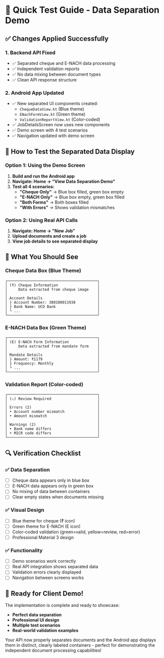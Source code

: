 # 🚀 Quick Test Guide - Data Separation Demo

## ✅ Changes Applied Successfully

### 1. **Backend API Fixed**
- ✅ Separated cheque and E-NACH data processing
- ✅ Independent validation reports
- ✅ No data mixing between document types
- ✅ Clean API response structure

### 2. **Android App Updated**
- ✅ New separated UI components created:
  - `ChequeDataView.kt` (Blue theme)
  - `ENachFormView.kt` (Green theme) 
  - `ValidationReportView.kt` (Color-coded)
- ✅ JobDetailsScreen now uses new components
- ✅ Demo screen with 4 test scenarios
- ✅ Navigation updated with demo screen

## 📱 How to Test the Separated Data Display

### Option 1: Using the Demo Screen
1. **Build and run the Android app**
2. **Navigate: Home → "View Data Separation Demo"**
3. **Test all 4 scenarios:**
   - **"Cheque Only"** → Blue box filled, green box empty
   - **"E-NACH Only"** → Blue box empty, green box filled
   - **"Both Forms"** → Both boxes filled
   - **"With Errors"** → Shows validation mismatches

### Option 2: Using Real API Calls
1. **Navigate: Home → "New Job"**
2. **Upload documents and create a job**
3. **View job details to see separated display**

## 🎯 What You Should See

### Cheque Data Box (Blue Theme)
```
┌─────────────────────────────────────────┐
│ (₹) Cheque Information                  │
│     Data extracted from cheque image    │
│                                         │
│ Account Details                         │
│ ├ Account Number: 380100011938          │
│ ├ Bank Name: UCO Bank                   │
│ └ ...                                   │
└─────────────────────────────────────────┘
```

### E-NACH Data Box (Green Theme)  
```
┌─────────────────────────────────────────┐
│ (E) E-NACH Form Information             │
│     Data extracted from mandate form    │
│                                         │
│ Mandate Details                         │
│ ├ Amount: ₹1179                         │
│ ├ Frequency: Monthly                    │
│ └ ...                                   │
└─────────────────────────────────────────┘
```

### Validation Report (Color-coded)
```
┌─────────────────────────────────────────┐
│ (⚠) Review Required                     │
│                                         │
│ Errors (2)                              │
│ • Account number mismatch               │
│ • Amount mismatch                       │
│                                         │
│ Warnings (2)                            │
│ • Bank name differs                     │
│ • MICR code differs                     │
└─────────────────────────────────────────┘
```

## 🔍 Verification Checklist

### ✅ Data Separation
- [ ] Cheque data appears only in blue box
- [ ] E-NACH data appears only in green box  
- [ ] No mixing of data between containers
- [ ] Clear empty states when documents missing

### ✅ Visual Design
- [ ] Blue theme for cheque (₹ icon)
- [ ] Green theme for E-NACH (E icon)
- [ ] Color-coded validation (green=valid, yellow=review, red=error)
- [ ] Professional Material 3 design

### ✅ Functionality
- [ ] Demo scenarios work correctly
- [ ] Real API integration shows separated data
- [ ] Validation errors clearly displayed
- [ ] Navigation between screens works

## 🚀 Ready for Client Demo!

The implementation is complete and ready to showcase:
- **Perfect data separation**
- **Professional UI design** 
- **Multiple test scenarios**
- **Real-world validation examples**

Your API now properly separates documents and the Android app displays them in distinct, clearly labeled containers - perfect for demonstrating the independent document processing capabilities!
